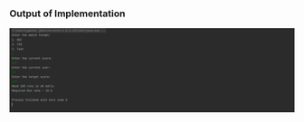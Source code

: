 ### Output of Implementation

![](https://github.com/AdityaGautam05/LLTS-JAVA-OOPS-255955/blob/main/Images/A3Q2.PNG)
